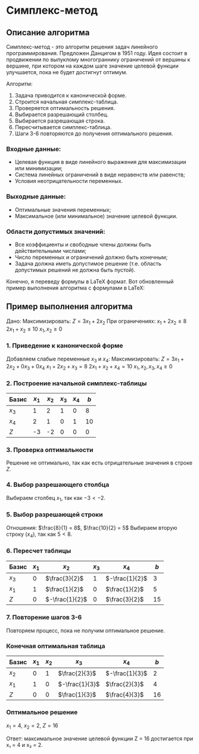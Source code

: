 # Симплекс-метод
## Описание алгоритма

Симплекс-метод - это алгоритм решения задач линейного программирования. Предложен Данцигом в 1951 году. Идея состоит в продвижении по выпуклому многограннику ограничений от вершины к вершине, при котором на каждом шаге значение целевой функции улучшается, пока не будет достигнут оптимум.

Алгоритм:
1. Задача приводится к канонической форме. 
2. Строится начальная симплекс-таблица.
3. Проверяется оптимальность решения.
4. Выбирается разрешающий столбец.
5. Выбирается разрешающая строка.
6. Пересчитывается симплекс-таблица.
7. Шаги 3-6 повторяются до получения оптимального решения.

### Входные данные:
- Целевая функция в виде линейного выражения для максимизации или минимизации;
- Система линейных ограничений в виде неравенств или равенств;
- Условия неотрицательности переменных.

### Выходные данные:
- Оптимальные значения переменных;
- Максимальное (или минимальное) значение целевой функции.

### Области допустимых значений:
- Все коэффициенты и свободные члены должны быть действительными числами;
- Число переменных и ограничений должно быть конечным;
- Задача должна иметь допустимое решение (т.е. область допустимых решений не должна быть пустой).

Конечно, я переведу формулы в LaTeX формат. Вот обновленный пример выполнения алгоритма с формулами в LaTeX:

## Пример выполнения алгоритма

Дано: Максимизировать: $Z = 3x_1 + 2x_2$
При ограничениях:
$x_1 + 2x_2 \leq 8$
$2x_1 + x_2 \leq 10$
$x_1, x_2 \geq 0$

### 1. Приведение к канонической форме

Добавляем слабые переменные $x_3$ и $x_4$:
Максимизировать: $Z = 3x_1 + 2x_2 + 0x_3 + 0x_4$
$x_1 + 2x_2 + x_3 = 8$
$2x_1 + x_2 + x_4 = 10$
$x_1, x_2, x_3, x_4 \geq 0$

### 2. Построение начальной симплекс-таблицы

| Базис | $x_1$ | $x_2$ | $x_3$ | $x_4$ | $b$  |
|-------|-------|-------|-------|-------|------|
| $x_3$ | 1     | 2     | 1     | 0     | 8    |
| $x_4$ | 2     | 1     | 0     | 1     | 10   |
| $Z$   | -3    | -2    | 0     | 0     | 0    |

### 3. Проверка оптимальности

Решение не оптимально, так как есть отрицательные значения в строке $Z$.

### 4. Выбор разрешающего столбца

Выбираем столбец $x_1$, так как $-3 < -2$.

### 5. Выбор разрешающей строки

Отношения: $\frac{8}{1} = 8$, $\frac{10}{2} = 5$
Выбираем вторую строку ($x_4$), так как $5 < 8$.

### 6. Пересчет таблицы

| Базис | $x_1$ | $x_2$ | $x_3$ | $x_4$ | $b$  |
|-------|-------|-------|-------|-------|------|
| $x_3$ | 0     | $\frac{3}{2}$ | 1     | $-\frac{1}{2}$ | 3    |
| $x_1$ | 1     | $\frac{1}{2}$ | 0     | $\frac{1}{2}$  | 5    |
| $Z$   | 0     | $-\frac{1}{2}$ | 0     | $\frac{3}{2}$  | 15   |

### 7. Повторение шагов 3-6

Повторяем процесс, пока не получим оптимальное решение.

### Конечная оптимальная таблица

| Базис | $x_1$ | $x_2$ | $x_3$ | $x_4$ | $b$  |
|-------|-------|-------|-------|-------|------|
| $x_2$ | 0     | 1     | $\frac{2}{3}$ | $-\frac{1}{3}$ | 2    |
| $x_1$ | 1     | 0     | $-\frac{1}{3}$ | $\frac{2}{3}$  | 4    |
| $Z$   | 0     | 0     | $\frac{1}{3}$  | $\frac{4}{3}$  | 16   |

### Оптимальное решение

$x_1 = 4$, $x_2 = 2$, $Z = 16$

Ответ: максимальное значение целевой функции Z = 16 достигается при x₁ = 4 и x₂ = 2.
